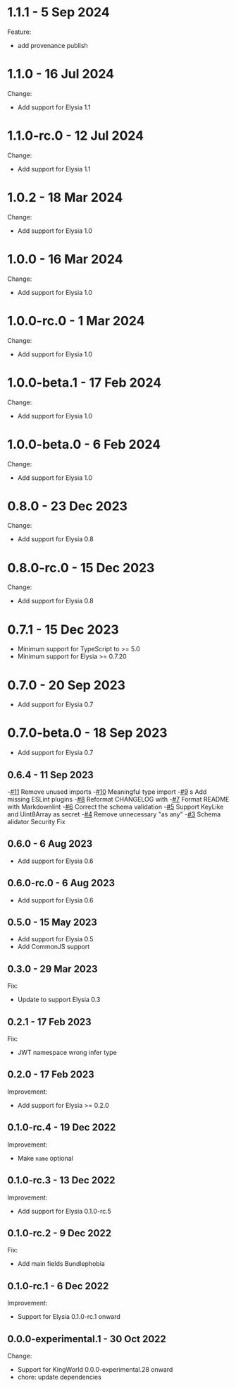 # 1.1.1 - 5 Sep 2024
Feature:
- add provenance publish

# 1.1.0 - 16 Jul 2024
Change:
- Add support for Elysia 1.1


# 1.1.0-rc.0 - 12 Jul 2024
Change:
- Add support for Elysia 1.1


# 1.0.2 - 18 Mar 2024
Change:
- Add support for Elysia 1.0


# 1.0.0 - 16 Mar 2024
Change:
- Add support for Elysia 1.0


# 1.0.0-rc.0 - 1 Mar 2024
Change:
- Add support for Elysia 1.0


# 1.0.0-beta.1 - 17 Feb 2024
Change:
- Add support for Elysia 1.0


# 1.0.0-beta.0 - 6 Feb 2024
Change:
- Add support for Elysia 1.0


# 0.8.0 - 23 Dec 2023
Change:
- Add support for Elysia 0.8


# 0.8.0-rc.0 - 15 Dec 2023
Change:
- Add support for Elysia 0.8

# 0.7.1 - 15 Dec 2023
- Minimum support for TypeScript to >= 5.0
- Minimum support for Elysia >= 0.7.20

# 0.7.0 - 20 Sep 2023
- Add support for Elysia 0.7

# 0.7.0-beta.0 - 18 Sep 2023
- Add support for Elysia 0.7

## 0.6.4 - 11 Sep 2023
-[#11](https://github.com/elysiajs/elysia-jwt/pull/11) Remove unused imports
-[#10](https://github.com/elysiajs/elysia-jwt/pull/10) Meaningful type import
-[#9](https://github.com/elysiajs/elysia-jwt/pull/9) s  Add missing ESLint plugins
-[#8](https://github.com/elysiajs/elysia-jwt/pull/8) Reformat CHANGELOG with
-[#7](https://github.com/elysiajs/elysia-jwt/pull/7) Format README with Markdownlint
-[#6](https://github.com/elysiajs/elysia-jwt/pull/6) Correct the schema validation
-[#5](https://github.com/elysiajs/elysia-jwt/pull/5) Support KeyLike and Uint8Array as secret
-[#4](https://github.com/elysiajs/elysia-jwt/pull/4) Remove unnecessary "as any"
-[#3](https://github.com/elysiajs/elysia-jwt/pull/3) Schema alidator Security Fix

## 0.6.0 - 6 Aug 2023

- Add support for Elysia 0.6

## 0.6.0-rc.0 - 6 Aug 2023

- Add support for Elysia 0.6

## 0.5.0 - 15 May 2023

- Add support for Elysia 0.5
- Add CommonJS support

## 0.3.0 - 29 Mar 2023

Fix:

- Update to support Elysia 0.3

## 0.2.1 - 17 Feb 2023

Fix:

- JWT namespace wrong infer type

## 0.2.0 - 17 Feb 2023

Improvement:

- Add support for Elysia >= 0.2.0

## 0.1.0-rc.4 - 19 Dec 2022

Improvement:

- Make `name` optional

## 0.1.0-rc.3 - 13 Dec 2022

Improvement:

- Add support for Elysia 0.1.0-rc.5

## 0.1.0-rc.2 - 9 Dec 2022

Fix:

- Add main fields Bundlephobia

## 0.1.0-rc.1 - 6 Dec 2022

Improvement:

- Support for Elysia 0.1.0-rc.1 onward

## 0.0.0-experimental.1 - 30 Oct 2022

Change:

- Support for KingWorld 0.0.0-experimental.28 onward
- chore: update dependencies
